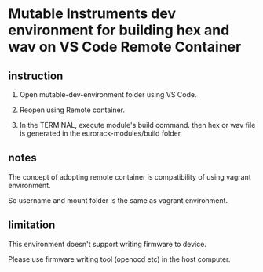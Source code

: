# Mutable Instruments dev environment for building hex and wav on VS Code Remote Container

## instruction

1. Open mutable-dev-environment folder using VS Code.

2. Reopen using Remote container.

3. In the TERMINAL, execute module's build command. then hex or wav file is generated in the eurorack-modules/build folder.

## notes

The concept of adopting remote container is compatibility of using vagrant environment.

So username and mount folder is the same as vagrant environment.

## limitation

This environment doesn't support writing firmware to device.

Please use firmware writing tool (openocd etc) in the host computer.
